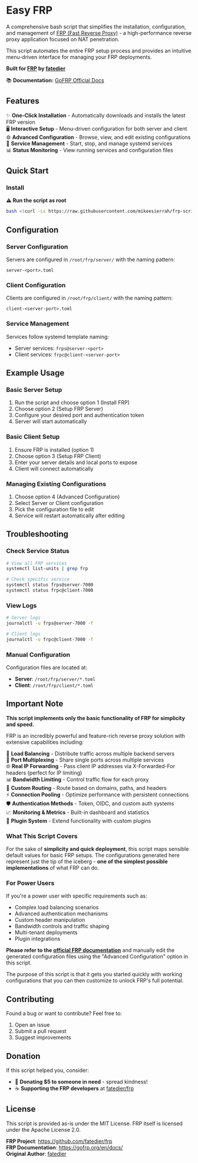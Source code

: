 # Easy FRP

A comprehensive bash script that simplifies the installation, configuration, and management of [FRP (Fast Reverse Proxy)](https://github.com/fatedier/frp) - a high-performance reverse proxy application focused on NAT penetration.

This script automates the entire FRP setup process and provides an intuitive menu-driven interface for managing your FRP deployments.

**Built for [FRP](https://github.com/fatedier/frp) by [fatedier](https://github.com/fatedier)**

📚 **Documentation:** [GoFRP Official Docs](https://gofrp.org/en/docs/)

## Features

✨ **One-Click Installation** - Automatically downloads and installs the latest FRP version  
🖥️ **Interactive Setup** - Menu-driven configuration for both server and client  
⚙️ **Advanced Configuration** - Browse, view, and edit existing configurations  
🔧 **Service Management** - Start, stop, and manage systemd services  
📊 **Status Monitoring** - View running services and configuration files  

## Quick Start

### Install

**⚠️ Run the script as root**

```bash
bash <(curl -Ls https://raw.githubusercontent.com/mikeesierrah/frp-script/main/frp-setup.sh)
```

## Configuration

### Server Configuration
Servers are configured in `/root/frp/server/` with the naming pattern:
```
server-<port>.toml
```

### Client Configuration  
Clients are configured in `/root/frp/client/` with the naming pattern:
```
client-<server-port>.toml
```

### Service Management
Services follow systemd template naming:
- Server services: `frps@server-<port>`
- Client services: `frpc@client-<server-port>`

## Example Usage

### Basic Server Setup
1. Run the script and choose option 1 (Install FRP)
2. Choose option 2 (Setup FRP Server)
3. Configure your desired port and authentication token
4. Server will start automatically

### Basic Client Setup
1. Ensure FRP is installed (option 1)
2. Choose option 3 (Setup FRP Client)
3. Enter your server details and local ports to expose
4. Client will connect automatically

### Managing Existing Configurations
1. Choose option 4 (Advanced Configuration)
2. Select Server or Client configuration
3. Pick the configuration file to edit
4. Service will restart automatically after editing

## Troubleshooting

### Check Service Status
```bash
# View all FRP services
systemctl list-units | grep frp

# Check specific service
systemctl status frps@server-7000
systemctl status frpc@client-7000
```

### View Logs
```bash
# Server logs
journalctl -u frps@server-7000 -f

# Client logs  
journalctl -u frpc@client-7000 -f
```

### Manual Configuration
Configuration files are located at:
- **Server**: `/root/frp/server/*.toml`
- **Client**: `/root/frp/client/*.toml`

## Important Note

**This script implements only the basic functionality of FRP for simplicity and speed.** 

FRP is an incredibly powerful and feature-rich reverse proxy solution with extensive capabilities including:

🔄 **Load Balancing** - Distribute traffic across multiple backend servers  
🔀 **Port Multiplexing** - Share single ports across multiple services  
🌐 **Real IP Forwarding** - Pass client IP addresses via X-Forwarded-For headers (perfect for IP limiting)  
📊 **Bandwidth Limiting** - Control traffic flow for each proxy  
🎯 **Custom Routing** - Route based on domains, paths, and headers  
⚡ **Connection Pooling** - Optimize performance with persistent connections  
🛡️ **Authentication Methods** - Token, OIDC, and custom auth systems  
📈 **Monitoring & Metrics** - Built-in dashboard and statistics  
🔧 **Plugin System** - Extend functionality with custom plugins  

### What This Script Covers

For the sake of **simplicity and quick deployment**, this script maps sensible default values for basic FRP setups. The configurations generated here represent just the tip of the iceberg - **one of the simplest possible implementations** of what FRP can do.

### For Power Users

If you're a power user with specific requirements such as:
- Complex load balancing scenarios  
- Advanced authentication mechanisms
- Custom header manipulation
- Bandwidth controls and traffic shaping
- Multi-tenant deployments
- Plugin integrations

**Please refer to the [official FRP documentation](https://gofrp.org/en/docs/)** and manually edit the generated configuration files using the "Advanced Configuration" option in this script.

The purpose of this script is that it gets you started quickly with working configurations that you can then customize to unlock FRP's full potential.

## Contributing

Found a bug or want to contribute? Feel free to:
1. Open an issue
2. Submit a pull request
3. Suggest improvements

## Donation

If this script helped you, consider:
- 💝 **Donating $5 to someone in need** - spread kindness!
- ☕ **Supporting the FRP developers** at [fatedier/frp](https://github.com/fatedier/frp)

## License

This script is provided as-is under the MIT License. FRP itself is licensed under the Apache License 2.0.

**FRP Project**: https://github.com/fatedier/frp  
**FRP Documentation**: https://gofrp.org/en/docs/  
**Original Author**: [fatedier](https://github.com/fatedier)


